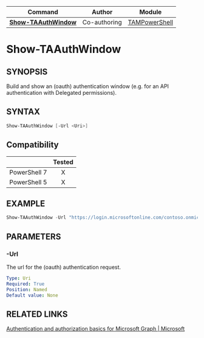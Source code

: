 | Command                                                      | Author       | Module                                                |
| ------------------------------------------------------------ | ------------ | ----------------------------------------------------- |
| **[Show-TAAuthWindow](/Commands/Authentication/Show-TAAuthWindow.ps1)** | Co-authoring | [TAMPowerShell](/Documentation/Module/TAMPowerShell.md) |
# Show-TAAuthWindow

## SYNOPSIS
Build and show an (oauth) authentication window (e.g. for an API authentication with Delegated permissions).

## SYNTAX

```powershell
Show-TAAuthWindow [-Url <Uri>]  
```

## Compatibility
|              | Tested |
| :----------: | :----: |
| PowerShell 7 |   X    |
| PowerShell 5 |   X    |

## EXAMPLE
```powershell
Show-TAAuthWindow -Url "https://login.microsoftonline.com/contoso.onmicrosoft.com/oauth2/authorize..." 
```
## PARAMETERS

### -Url
The url for the (oauth) authentication request.

```yaml
Type: Uri
Required: True
Position: Named
Default value: None
```
## RELATED LINKS

[Authentication and authorization basics for Microsoft Graph | Microsoft](https://docs.microsoft.com/en-us/graph/auth/auth-concepts) 